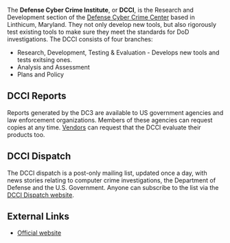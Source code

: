 The **Defense Cyber Crime Institute**, or **DCCI**, is the Research and
Development section of the [Defense Cyber Crime
Center](Defense_Cyber_Crime_Center "wikilink") based in Linthicum,
Maryland. They not only develop new tools, but also rigorously test
existing tools to make sure they meet the standards for DoD
investigations. The DCCI consists of four branches:

- Research, Development, Testing & Evaluation - Develops new tools and
  tests exitsing ones.
- Analysis and Assessment
- Plans and Policy

## DCCI Reports

Reports generated by the DC3 are available to US government agencies and
law enforcement organizations. Members of these agencies can request
copies at any time. [Vendors](:Category:Vendor "wikilink") can request
that the DCCI evaluate their products too.

## DCCI Dispatch

The DCCI dispatch is a post-only mailing list, updated once a day, with
news stories relating to computer crime investigations, the Department
of Defense and the U.S. Government. Anyone can subscribe to the list via
the [DCCI Dispatch website](http://dc3.mil/dcci/dispatch.htm).

## External Links

- [Official website](http://dc3.mil/dcci/dcci.htm)